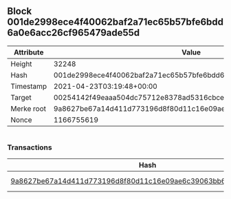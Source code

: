 ## Block 001de2998ece4f40062baf2a71ec65b57bfe6bdd6a0e6acc26cf965479ade55d

Attribute | Value
--- | ---
Height | 32248
Hash | 001de2998ece4f40062baf2a71ec65b57bfe6bdd6a0e6acc26cf965479ade55d
Timestamp | 2021-04-23T03:19:48+00:00
Target | 00254142f49eaaa504dc75712e8378ad5316cbcead634704b3734b6271167cc4
Merke root | 9a8627be67a14d411d773196d8f80d11c16e09ae6c39063bb62ce75f73d2859e
Nonce | 1166755619

```

```

### Transactions

Hash | Amount
--- | ---
[9a8627be67a14d411d773196d8f80d11c16e09ae6c39063bb62ce75f73d2859e](9a8627be67a14d411d773196d8f80d11c16e09ae6c39063bb62ce75f73d2859e.md) | 10.00000000 SKEPTI 
